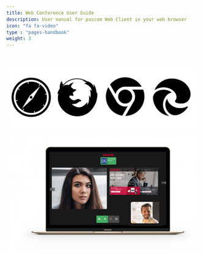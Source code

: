 ```yaml
---
title: Web Conference User Guide
description: User manual for pascom Web Client in your web browser
icon: "fa fa-video"
type : "pages-handbook"
weight: 3
---
```


</br>

![Supported Browsers](webclient_handbook.png?width=20%)


![pascom Web Conference Userguide](web_conference_intro.png?width=90%)